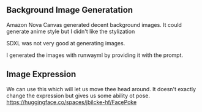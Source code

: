 ## Background Image Generatation

Amazon Nova Canvas generated decent background images. It could generate anime style but I didn't like the stylization

SDXL was not very good at generating images.

I generated the images with runwayml by providing it with the prompt.


## Image Expression

We can use this which will let us move thee head around. It doesn't exactly change the expression but gives us some ability ot pose. https://huggingface.co/spaces/jbilcke-hf/FacePoke
